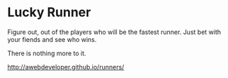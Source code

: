 Lucky Runner
=======

Figure out, out of the players who will be the fastest runner. Just bet with your fiends and see who wins.  

There is nothing more to it.

http://awebdeveloper.github.io/runners/
